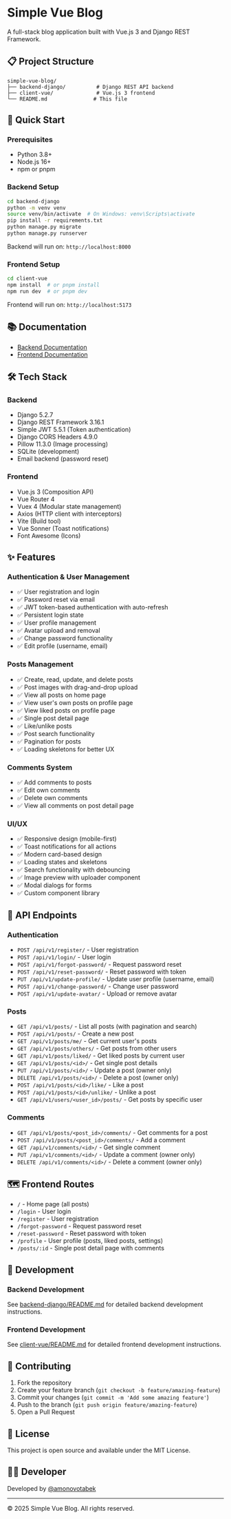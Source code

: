 # Simple Vue Blog

A full-stack blog application built with Vue.js 3 and Django REST Framework.

## 📋 Project Structure

```
simple-vue-blog/
├── backend-django/          # Django REST API backend
├── client-vue/              # Vue.js 3 frontend
└── README.md               # This file
```

## 🚀 Quick Start

### Prerequisites

- Python 3.8+
- Node.js 16+
- npm or pnpm

### Backend Setup

```bash
cd backend-django
python -m venv venv
source venv/bin/activate  # On Windows: venv\Scripts\activate
pip install -r requirements.txt
python manage.py migrate
python manage.py runserver
```

Backend will run on: `http://localhost:8000`

### Frontend Setup

```bash
cd client-vue
npm install  # or pnpm install
npm run dev  # or pnpm dev
```

Frontend will run on: `http://localhost:5173`

## 📚 Documentation

- [Backend Documentation](./backend-django/README.md)
- [Frontend Documentation](./client-vue/README.md)

## 🛠️ Tech Stack

### Backend
- Django 5.2.7
- Django REST Framework 3.16.1
- Simple JWT 5.5.1 (Token authentication)
- Django CORS Headers 4.9.0
- Pillow 11.3.0 (Image processing)
- SQLite (development)
- Email backend (password reset)

### Frontend
- Vue.js 3 (Composition API)
- Vue Router 4
- Vuex 4 (Modular state management)
- Axios (HTTP client with interceptors)
- Vite (Build tool)
- Vue Sonner (Toast notifications)
- Font Awesome (Icons)

## ✨ Features

### Authentication & User Management
- ✅ User registration and login
- ✅ Password reset via email
- ✅ JWT token-based authentication with auto-refresh
- ✅ Persistent login state
- ✅ User profile management
- ✅ Avatar upload and removal
- ✅ Change password functionality
- ✅ Edit profile (username, email)

### Posts Management
- ✅ Create, read, update, and delete posts
- ✅ Post images with drag-and-drop upload
- ✅ View all posts on home page
- ✅ View user's own posts on profile page
- ✅ View liked posts on profile page
- ✅ Single post detail page
- ✅ Like/unlike posts
- ✅ Post search functionality
- ✅ Pagination for posts
- ✅ Loading skeletons for better UX

### Comments System
- ✅ Add comments to posts
- ✅ Edit own comments
- ✅ Delete own comments
- ✅ View all comments on post detail page

### UI/UX
- ✅ Responsive design (mobile-first)
- ✅ Toast notifications for all actions
- ✅ Modern card-based design
- ✅ Loading states and skeletons
- ✅ Search functionality with debouncing
- ✅ Image preview with uploader component
- ✅ Modal dialogs for forms
- ✅ Custom component library

## 🔐 API Endpoints

### Authentication
- `POST /api/v1/register/` - User registration
- `POST /api/v1/login/` - User login
- `POST /api/v1/forgot-password/` - Request password reset
- `POST /api/v1/reset-password/` - Reset password with token
- `PUT /api/v1/update-profile/` - Update user profile (username, email)
- `POST /api/v1/change-password/` - Change user password
- `POST /api/v1/update-avatar/` - Upload or remove avatar

### Posts
- `GET /api/v1/posts/` - List all posts (with pagination and search)
- `POST /api/v1/posts/` - Create a new post
- `GET /api/v1/posts/me/` - Get current user's posts
- `GET /api/v1/posts/others/` - Get posts from other users
- `GET /api/v1/posts/liked/` - Get liked posts by current user
- `GET /api/v1/posts/<id>/` - Get single post details
- `PUT /api/v1/posts/<id>/` - Update a post (owner only)
- `DELETE /api/v1/posts/<id>/` - Delete a post (owner only)
- `POST /api/v1/posts/<id>/like/` - Like a post
- `POST /api/v1/posts/<id>/unlike/` - Unlike a post
- `GET /api/v1/users/<user_id>/posts/` - Get posts by specific user

### Comments
- `GET /api/v1/posts/<post_id>/comments/` - Get comments for a post
- `POST /api/v1/posts/<post_id>/comments/` - Add a comment
- `GET /api/v1/comments/<id>/` - Get single comment
- `PUT /api/v1/comments/<id>/` - Update a comment (owner only)
- `DELETE /api/v1/comments/<id>/` - Delete a comment (owner only)

## 🗺️ Frontend Routes

- `/` - Home page (all posts)
- `/login` - User login
- `/register` - User registration
- `/forgot-password` - Request password reset
- `/reset-password` - Reset password with token
- `/profile` - User profile (posts, liked posts, settings)
- `/posts/:id` - Single post detail page with comments

## 📝 Development

### Backend Development
See [backend-django/README.md](./backend-django/README.md) for detailed backend development instructions.

### Frontend Development
See [client-vue/README.md](./client-vue/README.md) for detailed frontend development instructions.

## 🤝 Contributing

1. Fork the repository
2. Create your feature branch (`git checkout -b feature/amazing-feature`)
3. Commit your changes (`git commit -m 'Add some amazing feature'`)
4. Push to the branch (`git push origin feature/amazing-feature`)
5. Open a Pull Request

## 📄 License

This project is open source and available under the MIT License.

## 👨‍💻 Developer

Developed by [@amonovotabek](https://github.com/otabek0302)

---

© 2025 Simple Vue Blog. All rights reserved.
